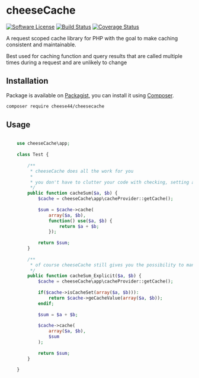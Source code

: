 # cheeseCache

[![Software License](https://img.shields.io/badge/license-MIT-brightgreen.svg?style=flat-square)](LICENSE.txt)
[![Build Status](https://img.shields.io/travis/cheese44/cheesecache/master.svg?style=flat-square)](https://travis-ci.org/cheese44/cheesecache)
[![Coverage Status](https://img.shields.io/codecov/c/github/cheese44/cheeseCache.svg?style=flat-square)](https://codecov.io/github/cheese44/cheeseCache)

A request scoped cache library for PHP with the goal to make caching consistent and maintainable.

Best used for caching function and query results that are called multiple times during a request and are unlikely to change

## Installation

Package is available on [Packagist](https://packagist.org/packages/cheese44/cheesecache), you can install it
using [Composer](http://getcomposer.org).

```bash
composer require cheese44/cheesecache
```

## Usage

```php

    use cheeseCache\app;
    
    class Test {
  
        /**
         * cheeseCache does all the work for you
         * 
         * you don't have to clutter your code with checking, setting and reading the cache yourself
         */
        public function cacheSum($a, $b) {
            $cache = cheeseCache\app\cacheProvider::getCache();
      
            $sum = $cache->cache(
                array($a, $b),
                function() use($a, $b) {
                    return $a + $b;
                });
        
            return $sum;
        }
    
        /**
         * of course cheeseCache still gives you the possibility to manually access these functionalities
         */
        public function cacheSum_Explicit($a, $b) {
            $cache = cheeseCache\app\cacheProvider::getCache();
      
            if($cache->isCacheSet(array($a, $b))):
                return $cache->geCacheValue(array($a, $b));
            endif;
      
            $sum = $a + $b;
      
            $cache->cache(
                array($a, $b),
                $sum
            );
      
            return $sum;
        }
  
    }
    
```
